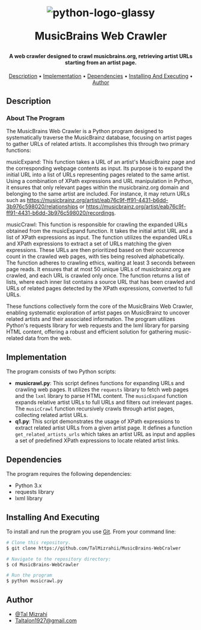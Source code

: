 <h1 align="center">
  
  ![python-logo-glassy](https://user-images.githubusercontent.com/103560553/204082228-92a30920-ca99-4517-9b9d-c3ab44d42a0b.png)

  MusicBrains Web Crawler
  <br>
</h1>

<h4 align="center"> A web crawler designed to crawl musicbrains.org, retrieving artist URLs starting from an artist page.
</h4>

<p align="center">
  <a href="#description">Description</a> •
  <a href="#implementation">Implementation</a> •
  <a href="#dependencies">Dependencies</a> •
  <a href="#installing-and-executing">Installing And Executing</a> •
  <a href="#author">Author</a> 
</p>

## Description
  
### About The Program

The MusicBrains Web Crawler is a Python program designed to systematically traverse the MusicBrainz database, focusing on artist pages to gather URLs of related artists. It accomplishes this through two primary functions:

musicExpand: This function takes a URL of an artist's MusicBrainz page and the corresponding webpage contents as input. Its purpose is to expand the initial URL into a list of URLs representing pages related to the same artist. Using a combination of XPath expressions and URL manipulation in Python, it ensures that only relevant pages within the musicbrainz.org domain and belonging to the same artist are included. For instance, it may return URLs such as https://musicbrainz.org/artist/eab76c9f-ff91-4431-b6dd-3b976c598020/relationships or https://musicbrainz.org/artist/eab76c9f-ff91-4431-b6dd-3b976c598020/recordings.

musicCrawl: This function is responsible for crawling the expanded URLs obtained from the musicExpand function. It takes the initial artist URL and a list of XPath expressions as input. The function utilizes the expanded URLs and XPath expressions to extract a set of URLs matching the given expressions. These URLs are then prioritized based on their occurrence count in the crawled web pages, with ties being resolved alphabetically. The function adheres to crawling ethics, waiting at least 3 seconds between page reads. It ensures that at most 50 unique URLs of musicbrainz.org are crawled, and each URL is crawled only once. The function returns a list of lists, where each inner list contains a source URL that has been crawled and URLs of related pages detected by the XPath expressions, converted to full URLs.

These functions collectively form the core of the MusicBrains Web Crawler, enabling systematic exploration of artist pages on MusicBrainz to uncover related artists and their associated information. The program utilizes Python's requests library for web requests and the lxml library for parsing HTML content, offering a robust and efficient solution for gathering music-related data from the web.

## Implementation

The program consists of two Python scripts:
- **musicrawl.py**: This script defines functions for expanding URLs and crawling web pages. It utilizes the `requests` library to fetch web pages and the `lxml` library to parse HTML content. The `musicExpand` function expands relative artist URLs to full URLs and filters out irrelevant pages. The `musicCrawl` function recursively crawls through artist pages, collecting related artist URLs.
- **q1.py**: This script demonstrates the usage of XPath expressions to extract related artist URLs from a given artist page. It defines a function `get_related_artists_urls` which takes an artist URL as input and applies a set of predefined XPath expressions to locate related artist links.

## Dependencies

The program requires the following dependencies:
- Python 3.x
- requests library
- lxml library

## Installing And Executing

To install and run the program you use [Git](https://git-scm.com). From your command line:

```bash
# Clone this repository.
$ git clone https://github.com/TalMizrahii/MusicBrains-WebCralwer

# Navigate to the repository directory:
$ cd MusicBrains-WebCrawler

# Run the program
$ python musicrawl.py
```
## Author

* [@Tal Mizrahi](https://github.com/TalMizrahii)
* Taltalon1927@gmail.com
